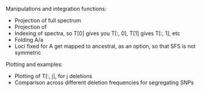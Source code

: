 Manipulations and integration functions:
 - Projection of full spectrum
 - Projection of 
 - Indexing of spectra, so T[0] gives you T[:, 0], T[1] gives T[:, 1], etc
 - Folding A/a
 - Loci fixed for A get mapped to ancestral, as an option, so that SFS is not
   symmetric

Plotting and examples:
 - Plotting of T[:, j], for j deletions
 - Comparison across different deletion frequencies for segregating SNPs

